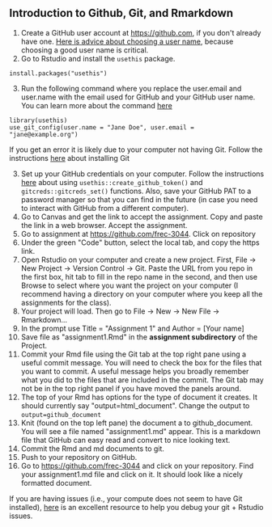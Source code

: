 ## Introduction to Github, Git, and Rmarkdown

1. Create a GitHub user account at https://github.com, if you don't already have one.  [Here is advice about choosing a user name](https://happygitwithr.com/github-acct.html#username-advice), because choosing a good user name is critical.
2. Go to Rstudio and install the `usethis` package. 
```
install.packages("usethis")
```
3. Run the following command where you replace the user.email and user.name with the email used for GitHub and your GitHub user name.  You can learn more about the command [here](https://happygitwithr.com/hello-git.html#hello-git)
```
library(usethis)
use_git_config(user.name = "Jane Doe", user.email = "jane@example.org")
```
If you get an error it is likely due to your computer not having Git.  Follow the instructions [here](https://happygitwithr.com/install-git.html) about installing Git

3. Set up your GitHub credentials on your computer.  Follow the instructions [here](https://happygitwithr.com/https-pat.html#tldr) about using `usethis::create_github_token()` and `gitcreds::gitcreds_set()` functions.  Also, save your GitHub PAT to a password manager so that you can find in the future (in case you need to interact with GitHub from a different computer).
4. Go to Canvas and get the link to accept the assignment.  Copy and paste the link in a web browser.  Accept the assignment.
5. Go to assignment at https://github.com/frec-3044.  Click on repository
6. Under the green "Code" button, select the local tab, and copy the https link.
7. Open Rstudio on your computer and create a new project. First, File -> New Project -> Version Control -> Git.  Paste the URL from you repo in the first box, hit tab to fill in the repo name in the second, and then use Browse to select where you want the project on your computer (I recommend having a directory on your computer where you keep all the assignments for the class).
8. Your project will load.  Then go to File -> New -> New File -> Rmarkdown... 
9. In the prompt use Title =  "Assignment 1" and Author = [Your name]
10. Save file as "assignment1.Rmd" in the **assignment subdirectory** of the Project.
11. Commit your Rmd file using the Git tab at the top right pane using a useful commit message. You will need to check the box for the files that you want to commit. A useful message helps you broadly remember what you did to the files that are included in the commit.  The Git tab may not be in the top right panel if you have moved the panels around.
9.  The top of your Rmd has options for the type of document it creates.  It should currently say "output=html_document".  Change the output to `output=github_document`
10. Knit (found on the top left pane) the document a to github_document.  You will see a file named "assignment1.md" appear.  This is a markdown file that GitHub can easy read and convert to nice looking text.
11. Commit the Rmd and md documents to git.
12. Push to your repository on GitHub.
13. Go to https://github.com/frec-3044 and click on your repository. Find your assignment1.md file and click on it.  It should look like a nicely formatted document.

If you are having issues (i.e., your compute does not seem to have Git installed), [here](https://happygitwithr.com/index.html) is an excellent resource to help you debug your git + Rstudio issues.
